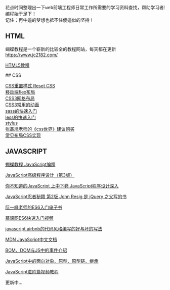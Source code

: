 <pre>
花点时间整理出一下web前端工程师日常工作所需要的学习资料查找，帮助学习者快速掌握前端工程师开发的基本知识
编程始于足下！
记住：再牛逼的梦想也抵不住傻逼似的坚持！
</pre>

## HTML

蝴蝶教程是一个崭新的比较全的教程网站，每天都在更新 <a href="https://www.jc2182.com/">https://www.jc2182.com/</a>
<p><a href="https://www.jc2182.com/html5-jianjie/333.html">HTML5教程</a></p>
## CSS

<a href="https://meyerweb.com/eric/tools/css/reset/">CSS重置样式 Reset CSS</a><br>
<a href="http://www.ruanyifeng.com/blog/2018/10/flexbox-form.html">移动端flex布局</a><br>
<a href="https://www.imooc.com/article/28513?block_id=tuijian_wz">CSS3网格布局</a><br>
<a href="https://www.cnblogs.com/starof/p/4968769.html">CSS3常用的动画</a><br>
<a href="https://www.sass.hk/">sass的快速入门<a><br>
<a href="http://lesscss.cn/">less的快速入门</a><br>
<a href="http://stylus-lang.com/">stylus</a><br>
<a href="https://www.cssworld.cn/">张鑫旭老师的《css世界》建议购买</a><br>
<a href="https://github.com/Sweet-KK/css-layout">常见布局CSS实现</a><br>


## JAVASCRIPT
<p><a href="https://www.jc2182.com/javascript-jiaocheng/67.html">蝴蝶教程 JavaScript编程</a></p>
<p><a href="https://item.jd.com/10951037.html">JavaScript高级程序设计（第3版）</a></p>
<p><a href="https://item.jd.com/40776018022.html">你不知道的JavaScript 上中下卷 JavaScript程序设计深入</a></p>
<p><a href="https://item.jd.com/12306772.html">JavaScript忍者秘籍 第2版 John Resig 是 jQuery 之父写的书</a></p>
<p><a href="http://es6.ruanyifeng.com/">阮一峰老师的ES6入门电子书</a></p>
<p><a href="http://www.imooc.com/learn/955">慕课网ES6快速入门视频</a></p>
<p><a href="https://github.com/airbnb/javascript#types">javascript airbnb的代码风格编写的好与坏的写法</a></p>
<p><a href="https://developer.mozilla.org/zh-CN/docs/Web/JavaScript">MDN JavaScript中文文档</a></p>
<p><a href="http://www.php.cn/js-tutorial-360445.html">BOM、DOM与JS中的事件介绍</a></p>
<p><a href="https://segmentfault.com/a/1190000011363171">JavaScript中的面向对象、原型、原型链、继承</a></p>
<p><a href="https://www.imooc.com/learn/10">JavaScript进阶篇视频教程</a></p>


<p>更新中...</p>
